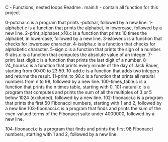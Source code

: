 C - Functions, nested loops Readme .
main.h - contain all function for this project

0-putchar.c is a program that prints -putchar, followed by a new line.
1-alphabet.c is a function that prints the alphabet, in lowercase, followed by a new line.
2-print_alphabet_x10.c is a function that prints 10 times the alphabet, in lowercase, followed by a new line.
3-islower.c is a function that checks for lowercase character.
4-isalpha.c is a function that checks for alphabetic character.
5-sign.c is a function that prints the sign of a number.
6-abs.c is a function that computes the absolute value of an integer.
7-print_last_digit.c is a function that prints the last digit of a number.
8-24_hours.c is a function that prints every minute of the day of Jack Bauer, starting from 00:00 to 23:59.
10-add.c is a function that adds two integers and returns the result.
11-print_to_98.c is a function that prints all natural numbers from n to 98, followed by a new line.
100-times_table.c is a function that prints the n times table, starting with 0.
101-natural.c is a program that computes and prints the sum of all the multiples of 3 or 5 below 1024 (excluded), followed by a new line.
102-fibonacci.c is a program that prints the first 50 Fibonacci numbers, starting with 1 and 2, followed by a new line
103-fibonacci.c is a program that finds and prints the sum of the even-valued terms of the Fibonacci suite under 4000000, followed by a new line.

104-fibonacci.c is a program that finds and prints the first 98 Fibonacci numbers, starting with 1 and 2, followed by a new line.
